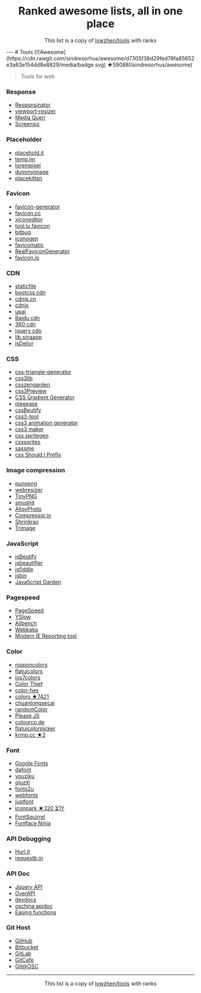 <h1 align="center">
Ranked awesome lists, all in one place
</h1>
<p align="center">
	This list is a copy of <a href="lvwzhen/tools">lvwzhen/tools</a> with ranks
</p>
---
# Tools [![Awesome](https://cdn.rawgit.com/sindresorhus/awesome/d7305f38d29fed78fa85652e3a63e154dd8e8829/media/badge.svg) ★59088](sindresorhus/awesome)

>Tools for web

### Response

* [Responsinator](http://www.responsinator.com/)
* [viewport-resizer](http://lab.maltewassermann.com/viewport-resizer/)
* [Media Queri](http://mediaqueri.es/)
* [Screensiz](http://screensiz.es/phone)

### Placeholder

* [placehold.it](http://placehold.it/)
* [temp.im](http://temp.im/)
* [lorempixel](http://lorempixel.com/)
* [dummyimage](http://dummyimage.com/)
* [placekitten](http://placekitten.com/)

### Favicon

* [favicon-generator](http://www.favicon-generator.org/)
* [favicon.cc](http://www.favicon.cc/)
* [xiconeditor](http://www.xiconeditor.com/)
* [tool.lu favicon](http://tool.lu/favicon/)
* [bitbug](http://www.bitbug.net/)
* [iconogen](http://iconogen.com/)
* [favicomatic](http://www.favicomatic.com/)
* [RealFaviconGenerator](https://realfavicongenerator.net/)
* [favicon.io](https://favicon.io/)

### CDN

* [staticfile](http://www.staticfile.org/)
* [bootcss cdn](http://www.bootcdn.cn/)
* [cdnjs.cn](http://www.cdnjs.cn/)
* [cdnjs](https://cdnjs.com/)
* [upai](http://jscdn.upai.com/)
* [Baidu cdn](http://cdn.code.baidu.com/)
* [360 cdn](http://libs.useso.com/)
* [jquery cdn](http://code.jquery.com/)
* [lib.sinaapp](http://lib.sinaapp.com/)
* [jsDelivr](http://www.jsdelivr.com/)

### CSS

* [css-triangle-generator](http://apps.eky.hk/css-triangle-generator/zh-hant)
* [css3lib](http://css3lib.alloyteam.com/)
* [csszengarden](http://www.csszengarden.com/)
* [css3Preview](http://www.css88.com/tool/css3Preview/)
* [CSS Gradient Generator](http://www.colorzilla.com/gradient-editor/)
* [pleeease](http://pleeease.io/play/)
* [cssBeutify](http://tool.lu/css/)
* [css3-tool](http://isux.tencent.com/css3/tools.html)
* [css3 animation generator](http://isux.tencent.com/css3/tools.html)
* [css3 maker](http://www.css3maker.com/index.html)
* [css spritegen](http://spritegen.website-performance.org/)
* [csssprites](http://csssprites.com/)
* [sassme](http://sassme.arc90.com/)
* [css Should I Prefix](http://shouldiprefix.com/)


### Image compression

* [punypng](http://www.punypng.com/)
* [webresizer](http://webresizer.com/resizer/)
* [TinyPNG](https://tinypng.com)
* [smushit](http://www.smushit.com/ysmush.it/)
* [AlloyPhoto](http://alloyteam.github.io/AlloyPhoto/)
* [Compressor.io](https://compressor.io/)
* [Shrinkray](https://shrinkray.io)
* [Trimage](https://trimage.org)

### JavaScript

* [jsBeutify](http://tool.lu/js/)
* [jsbeautifier](http://jsbeautifier.org/)
* [jsfiddle](http://jsfiddle.net/)
* [jsbin](http://jsbin.com/)
* [JavaScript Garden](http://bonsaiden.github.io/JavaScript-Garden/)

### Pagespeed

* [PageSpeed](https://developers.google.com/speed/pagespeed/insights/)
* [YSlow](https://addons.mozilla.org/zh-cn/firefox/addon/yslow/)
* [Alibench](http://alibench.com/)
* [Webkaka](http://pagespeed.webkaka.com/)
* [Modern IE Reporting tool](https://www.modern.ie/en-us/report)

### Color

* [nipponcolors](http://nipponcolors.com/)
* [flatuicolors](http://flatuicolors.com/)
* [ios7colors](http://ios7colors.com/)
* [Color Thief](http://lokeshdhakar.com/projects/color-thief/)
* [color-hex](http://www.color-hex.com/)
* [colors ★7421](mrmrs/colors)
* [chuantongsecai](http://ylbook.com/cms/web/chuantongsecai/chuantongsecai.htm)
* [randomColor](https://randomcolor.llllll.li/)
* [Please JS](http://www.checkman.io/please/)
* [colourco.de](http://colourco.de)
* [flatuicolorpicker](http://www.flatuicolorpicker.com/)
* [krmp.cc ★2](dadleyy/krmp.cc)

### Font

* [Google Fonts](https://www.google.com/fonts)
* [dafont](http://www.dafont.com/)
* [youziku](http://www.youziku.com/)
* [qiuziti](http://www.qiuziti.com/)
* [fonts2u](http://www.fonts2u.com/index.html)
* [webfonts](http://www.fonts.com/web-fonts)
* [justfont](http://www.justfont.com/)
* [iconpark ★320 ⏳1Y](lvwzhen/iconpark)
* [FontSquirrel](http://www.fontsquirrel.com/)
* [Fontface Ninja](http://fontface.ninja/)

### API Debugging

* [Hurl.it](https://www.hurl.it/)
* [requestb.in](http://requestb.in/) 

### API Doc

* [Jquery API](http://www.jquery123.com/)
* [OverAPI](http://overapi.com/)
* [devdocs](http://devdocs.io/)
* [oschina apidoc](http://tool.oschina.net/apidocs)
* [Easing functions](http://easings.net/en)

### Git Host

* [GitHub](https://github.com/)
* [Bitbucket](https://bitbucket.org/)
* [GitLab](https://about.gitlab.com/)
* [GitCafe](https://gitcafe.com/)
* [Git@OSC](http://git.oschina.net/)
---
<p align="center">
	This list is a copy of <a href="lvwzhen/tools">lvwzhen/tools</a> with ranks
</p>
